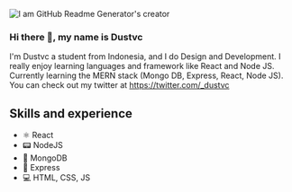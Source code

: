 ![I am GitHub Readme Generator's creator](https://pbs.twimg.com/profile_banners/1574065682035052544/1664149973/1500x500)

### Hi there 👋, my name is Dustvc
I'm Dustvc a student from Indonesia, and I do Design and Development. I really enjoy learning languages and framework like React and Node JS. Currently learning the MERN stack (Mongo DB, Express, React, Node JS). You can check out my twitter at https://twitter.com/_dustvc

## Skills and experience
* ⚛️ React
* 📟 NodeJS
* 🥭 MongoDB
* 🚅 Express
* 💻 HTML, CSS, JS

